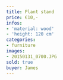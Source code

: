 ```yaml
---
title: Plant stand
price: €10,-
infos:
- 'material: wood'
- 'height: 120 cm'
categories:
- furniture
images:
- 20150131_0700.JPG
sold: true
buyer: James
---
```

